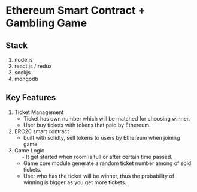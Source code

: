 # Ethereum Smart Contract + Gambling Game

## Stack
   1. node.js
   2. react.js / redux
   3. sockjs
   4. mongodb

## Key Features
   1. Ticket Management 
      - Ticket has own number which will be matched for choosing winner.
      - User buy tickets with tokens that paid by Ethereum.
   2. ERC20 smart contract 
      - built with solidty, sell tokens to users by Ethereum when joining game
   3. Game Logic  
      - It get started when room is full or after certain time passed.
      - Game core module generate a random ticket number among of sold tickets.
      - User who has the ticket will be winner, thus the probability of winning is bigger as you get more tickets. 
